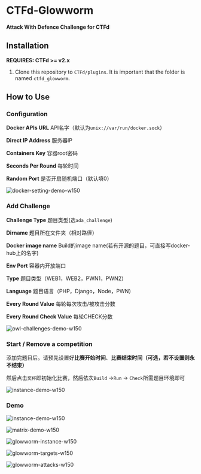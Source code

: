 # CTFd-Glowworm

**Attack With Defence Challenge for CTFd**



## Installation

**REQUIRES: CTFd >= v2.x**

1. Clone this repository to `CTFd/plugins`. It is important that the folder is
named `ctfd_glowworm`.

## How to Use

### Configuration

**Docker APIs URL** API名字（默认为`unix://var/run/docker.sock`）

**Direct IP Address** 服务器IP

**Containers Key** 容器root密码

**Seconds Per Round** 每轮时间

**Random Port** 是否开启随机端口（默认填0）

![docker-setting-demo-w150](./assets/demo_img/glowworm-competition-settings_shrink.png)






### Add Challenge

**Challenge Type** 题目类型(选`ada_challenge`)

**Dirname** 题目所在文件夹（相对路径）

**Docker image name** Build的image name(若有开源的题目，可直接写docker-hub上的名字)

**Env Port** 容器内开放端口

**Type** 题目类型（WEB1，WEB2，PWN1，PWN2）

**Language** 题目语言（PHP，Django，Node，PWN）

**Every Round Value** 每轮每次攻击/被攻击分数

**Every Round Check Value** 每轮CHECK分数

![owl-challenges-demo-w150](./assets/demo_img/glowworm-add-challenge_shrink.png)

### Start / Remove a competition

添加完题目后。请预先设置好**比赛开始时间**、**比赛结束时间（可选，若不设置则永不结束）**

然后点击`奖杯`即初始化比赛，然后依次`Build` ->`Run` -> `Check`所需题目环境即可

![instance-demo-w150](./assets/demo_img/glowworm-environments_shrink.png)

### Demo

![instance-demo-w150](./assets/demo_img/glowworm-instances_shrink.png)

![matrix-demo-w150](./assets/demo_img/glowworm-matrix_shrink.png)

![glowworm-instance-w150](./assets/demo_img/glowworm-instance_shrink.jpg)

![glowworm-targets-w150](./assets/demo_img/glowworm-targets_shrink.jpg)

![glowworm-attacks-w150](./assets/demo_img/glowworm-attacks_shrink.jpg)

